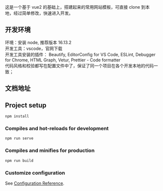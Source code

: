 这是一个基于 vue2 的基础上，搭建起来的常用网站模板，可直接 clone 到本地，经过简单修改，快速进入开发。

## 开发环境

环境：安装 node, 推荐版本 16.13.2<br/>
开发工具：vscode，官网下载<br/>
开发工具安装的插件： Beautify, EditorConfig for VS Code, ESLint, Debugger for Chrome, HTML Graph, Vetur, Prettier - Code formatter<br/>
代码风格和校验都写在配置文件中了，保证了同一个项目在各个开发本地的代码一致；

## 文档地址

[文档地址]: http://wangli66.gitee.io/vue2-templete-framework/



## Project setup

```
npm install
```

### Compiles and hot-reloads for development

```
npm run serve
```

### Compiles and minifies for production

```
npm run build
```

### Customize configuration

See [Configuration Reference](https://cli.vuejs.org/config/).
